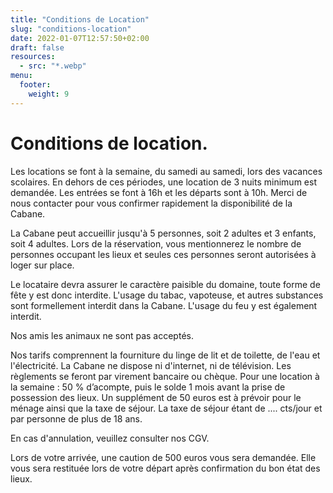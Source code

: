 ```yaml
---
title: "Conditions de Location"
slug: "conditions-location"
date: 2022-01-07T12:57:50+02:00
draft: false
resources:
  - src: "*.webp"
menu:
  footer:
    weight: 9
---
```


# Conditions de location.

Les locations se font à la semaine, du samedi au samedi, lors des vacances scolaires.
En dehors de ces périodes, une location de 3 nuits minimum est demandée.
Les entrées se font à 16h et les départs sont à 10h.
Merci de nous contacter pour vous confirmer rapidement la disponibilité de la Cabane.


La Cabane peut accueillir jusqu'à 5 personnes, soit 2 adultes et 3 enfants, soit 4 adultes. Lors de la réservation, vous mentionnerez le nombre de personnes occupant les lieux et seules ces personnes seront autorisées à loger sur place.

Le locataire devra assurer le caractère paisible du domaine, toute forme de fête y est donc interdite. L'usage du tabac, vapoteuse, et autres substances sont formellement interdit dans la Cabane.
L'usage du feu y est également interdit. 

Nos amis les animaux ne sont pas acceptés.

Nos tarifs comprennent la fourniture du linge de lit et de toilette, de l'eau et l'électricité. 
La Cabane ne dispose ni d'internet, ni de télévision.
Les règlements se feront par virement bancaire ou chèque. Pour une location à la semaine : 50 % d’acompte, puis le solde 1 mois avant la prise de possession des lieux.
Un supplément de 50 euros est à prévoir pour le ménage ainsi que la taxe de séjour.
La taxe de séjour étant de .... cts/jour et par personne de plus de 18 ans.

En cas d'annulation, veuillez consulter nos CGV.

Lors de votre arrivée, une caution de 500 euros vous sera demandée. Elle vous sera restituée lors de votre départ après confirmation du bon état des lieux.

